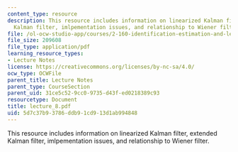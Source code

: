 ```yaml
---
content_type: resource
description: This resource includes information on linearized Kalman filter, extended
  Kalman filter, imlpementation issues, and relationship to Wiener filter.
file: /ol-ocw-studio-app/courses/2-160-identification-estimation-and-learning-spring-2006/5d7c37b93786ddb91cd913d1ab994848_lecture_8.pdf
file_size: 209608
file_type: application/pdf
learning_resource_types:
- Lecture Notes
license: https://creativecommons.org/licenses/by-nc-sa/4.0/
ocw_type: OCWFile
parent_title: Lecture Notes
parent_type: CourseSection
parent_uid: 31ce5c52-9cc0-9735-d43f-ed0218389c93
resourcetype: Document
title: lecture_8.pdf
uid: 5d7c37b9-3786-ddb9-1cd9-13d1ab994848
---
```

This resource includes information on linearized Kalman filter, extended Kalman filter, imlpementation issues, and relationship to Wiener filter.